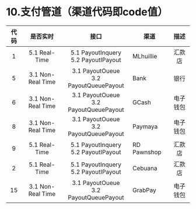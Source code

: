 # 10.支付管道（渠道代码即code值）

| 代码                       |    是否实时    | 接口    |渠道| 描述|
| :-------------------------: | :-----------: |:-----:| --------------------------------| :--------------------:  |
|1|5.1 Real-Time|5.1 PayoutInquery <br> 5.2 PayoutIPayout|MLhuillie | 汇款店|  
|5|3.1 Non-Real Time|3.1 PayoutOueue <br> 3.2 PayoutQueuePayout|Bank|银行|  
|6|3.1 Non-Real Time|3.1 PayoutOueue <br> 3.2 PayoutQueuePayout|GCash|电子钱包|  
|8|3.1 Non-Real Time|3.1 PayoutOueue <br> 3.2 PayoutQueuePayout|Paymaya|电子钱包|  
|9|5.1 Real-Time|5.1 PayoutInquery <br> 5.2 PayoutIPayout|RD Pawnshop | 汇款店|  
|2|5.1 Real-Time|5.1 PayoutInquery <br> 5.2 PayoutIPayout|Cebuana| 汇款店|  
|15|3.1 Non-Real Time|3.1 PayoutOueue <br> 3.2 PayoutQueuePayout|GrabPay|电子钱包|


